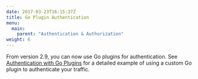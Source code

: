 ```yaml
---
date: 2017-03-23T16:15:37Z
title: Go Plugin Authentication
menu:
  main:
    parent: "Authentication & Authorization"
weight: 6 
---
```


From version 2.9, you can now use Go plugins for authentication. See [Authentication with Go Plugins](/customise-tyk/plugins/golang-plugins/golang-plugins/#authentication-with-a-golang-plugin) for a detailed example of using a custom Go plugin to authenticate your traffic.